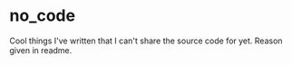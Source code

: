 # no_code
Cool things I've written that I can't share the source code for yet. Reason given in readme.
